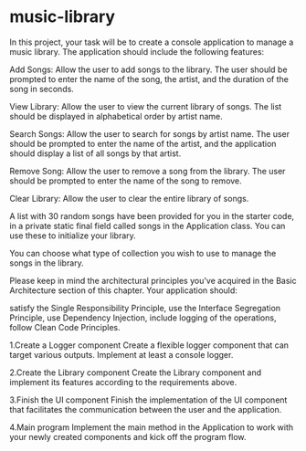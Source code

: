 # music-library

In this project, your task will be to create a console application to manage a music library. The application should include the following features:

Add Songs: Allow the user to add songs to the library. The user should be prompted to enter the name of the song, the artist, and the duration of the song in seconds.

View Library: Allow the user to view the current library of songs. The list should be displayed in alphabetical order by artist name.

Search Songs: Allow the user to search for songs by artist name. The user should be prompted to enter the name of the artist, and the application should display a list of all songs by that artist.

Remove Song: Allow the user to remove a song from the library. The user should be prompted to enter the name of the song to remove.

Clear Library: Allow the user to clear the entire library of songs.

A list with 30 random songs have been provided for you in the starter code, in a private static final field called songs in the Application class. You can use these to initialize your library.

You can choose what type of collection you wish to use to manage the songs in the library.

Please keep in mind the architectural principles you've acquired in the Basic Architecture section of this chapter. Your application should:

satisfy the Single Responsibility Principle,
use the Interface Segregation Principle,
use Dependency Injection,
include logging of the operations,
follow Clean Code Principles.

1.Create a Logger component
Create a flexible logger component that can target various outputs. Implement at least a console logger.


2.Create the Library component
Create the Library component and implement its features according to the requirements above.


3.Finish the UI component
Finish the implementation of the UI component that facilitates the communication between the user and the application.


4.Main program
Implement the main method in the Application to work with your newly created components and kick off the program flow.